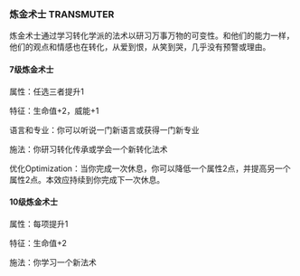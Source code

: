 ### 炼金术士	TRANSMUTER

​		炼金术士通过学习转化学派的法术以研习万事万物的可变性。和他们的能力一样，他们的观点和情感也在转化，从爱到恨，从笑到哭，几乎没有预警或理由。

#### 7级炼金术士

属性：任选三者提升1

特征：生命值+2，威能+1

语言和专业：你可以听说一门新语言或获得一门新专业

施法：你研习转化传承或学会一个新转化法术

优化Optimization：当你完成一次休息，你可以降低一个属性2点，并提高另一个属性2点。本效应持续到你完成下一次休息。

#### 10级炼金术士

属性：每项提升1

特征：生命值+2

施法：你学习一个新法术
